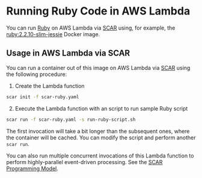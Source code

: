 # Running Ruby Code in AWS Lambda

You can run [Ruby](https://www.ruby-lang.org) on AWS Lambda via [SCAR](https://github.com/grycap/scar) using, for example, the [ruby:2.2.10-slim-jessie](https://hub.docker.com/r/library/ruby/) Docker image.

## Usage in AWS Lambda via SCAR

You can run a container out of this image on AWS Lambda via [SCAR](https://github.com/grycap/scar) using the following procedure:

1. Create the Lambda function

```sh
scar init -f scar-ruby.yaml
```

2. Execute the Lambda function with an script to run sample Ruby script

```sh
scar run -f scar-ruby.yaml -s run-ruby-script.sh
```

The first invocation will take a bit longer than the subsequent ones, where the container will be cached. You can modify the script and perform another `scar run`.

You can also run multiple concurrent invocations of this Lambda function to perform highly-parallel event-driven processing. See the [SCAR Programming Model](http://scar.readthedocs.io/en/latest/prog_model.html).